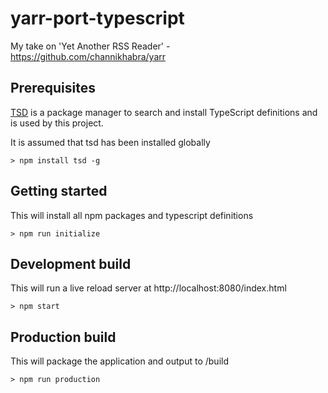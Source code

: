 # yarr-port-typescript

My take on 'Yet Another RSS Reader' - https://github.com/channikhabra/yarr

## Prerequisites

[TSD](https://github.com/DefinitelyTyped/tsd) is a package manager to search and install TypeScript definitions and is used by this project.

It is assumed that tsd has been installed globally

    > npm install tsd -g

## Getting started

This will install all npm packages and typescript definitions

    > npm run initialize

## Development build

This will run a live reload server at http://localhost:8080/index.html

    > npm start

## Production build

This will package the application and output to /build

    > npm run production
